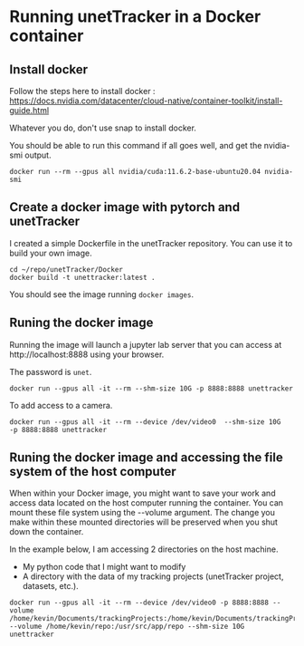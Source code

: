 # Running unetTracker in a Docker container

## Install docker

Follow the steps here to install docker : https://docs.nvidia.com/datacenter/cloud-native/container-toolkit/install-guide.html

Whatever you do, don't use snap to install docker.

You should be able to run this command if all goes well, and get the nvidia-smi output.

```
docker run --rm --gpus all nvidia/cuda:11.6.2-base-ubuntu20.04 nvidia-smi
```

## Create a docker image with pytorch and unetTracker

I created a simple Dockerfile in the unetTracker repository. You can use it to build your own image.

```
cd ~/repo/unetTracker/Docker
docker build -t unettracker:latest .
```

You should see the image running `docker images`.

## Runing the docker image

Running the image will launch a jupyter lab server that you can access at http://localhost:8888 using your browser.

The password is `unet`.

```
docker run --gpus all -it --rm --shm-size 10G -p 8888:8888 unettracker
```

To add access to a camera.
 
```
docker run --gpus all -it --rm --device /dev/video0  --shm-size 10G   -p 8888:8888 unettracker 
```

## Runing the docker image and accessing the file system of the host computer

When within your Docker image, you might want to save your work and access data located on the host computer running the container. You can mount these file system using the --volume argument. The change you make within these mounted directories will be preserved when you shut down the container.

In the example below, I am accessing 2 directories on the host machine.

* My python code that I might want to modify
* A directory with the data of my tracking projects (unetTracker project, datasets, etc.).

```
docker run --gpus all -it --rm --device /dev/video0 -p 8888:8888 --volume /home/kevin/Documents/trackingProjects:/home/kevin/Documents/trackingProjects --volume /home/kevin/repo:/usr/src/app/repo --shm-size 10G  unettracker
```
